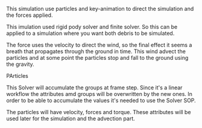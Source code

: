

This simulation use particles and key-animation to direct the simulation and the forces applied.

This imulation used rigid pody solver and finite solver. So this can be applied to a simulation where you want both debris to be simulated.

The force uses the velocity to direct the wind, so the final effect it seems a breath that propagates through the ground in time. This wind advect the particles and at some point the particles stop and fall to the ground using the gravity.



PArticles

This Solver will accumulate the groups at frame step. Since it's a linear workflow the attributes amd groups will be overwritten by the new ones. In order to be able to accumulate the values it's needed to use the Solver SOP.

The particles will have velocity, forces and torque. These attributes will be used later for the simulation and the advection part.

